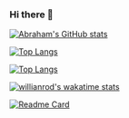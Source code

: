 ### Hi there 👋
[![Abraham's GitHub stats](https://github-readme-stats.vercel.app/api?username=abraham-musa&theme=dark_icons=true)](https://github.com/anuraghazra/github-readme-stats)

[![Top Langs](https://github-readme-stats.vercel.app/api/top-langs/?username=anuraghazra&layout=compact)](https://github.com/anuraghazra/github-readme-stats)

[![Top Langs](https://github-readme-stats.vercel.app/api/top-langs/?username=abraham-musa&langs_count=8)](https://github.com/anuraghazra/github-readme-stats)


[![willianrod's wakatime stats](https://github-readme-stats.vercel.app/api/wakatime?username=abraham-musa)](https://github.com/anuraghazra/github-readme-stats)

[![Readme Card](https://github-readme-stats.vercel.app/api/pin/?username=abraham-musa&repo=github-readme-stats)](https://github.com/anuraghazra/github-readme-stats)



<!--
**abraham-musa/abraham-musa** is a ✨ _special_ ✨ repository because its `README.md` (this file) appears on your GitHub profile.

Here are some ideas to get you started:

- 🔭 I’m currently working on ...
- 🌱 I’m currently learning ...
- 👯 I’m looking to collaborate on ...
- 🤔 I’m looking for help with ...
- 💬 Ask me about ...
- 📫 How to reach me: ...
- 😄 Pronouns: ...
- ⚡ Fun fact: ...
-->
